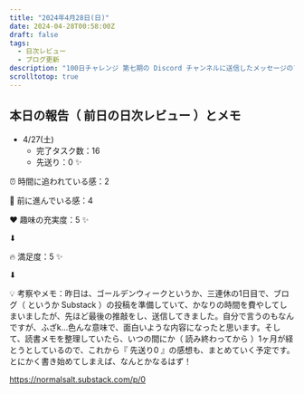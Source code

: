 ```yaml
---
title: "2024年4月28日(日)"
date: 2024-04-28T00:58:00Z
draft: false
tags:
  - 日次レビュー
  - ブログ更新
description: "100日チャレンジ 第七期の Discord チャンネルに送信したメッセージのアーカイブ"
scrolltotop: true
---
```


## 本日の報告（ 前日の日次レビュー ）とメモ

- 4/27(土)
  - 完了タスク数：16
  - 先送り：0 ✨

⏰ 時間に追われている感：2

💪 前に進んでいる感：4

❤️ 趣味の充実度：5 ✨

⬇︎

🔥 満足度：5 ✨

⬇︎

💡 考察やメモ：昨日は、ゴールデンウィークというか、三連休の1日目で、ブログ（ というか Substack ）の投稿を準備していて、かなりの時間を費やしてしまいましたが、先ほど最後の推敲をし、送信してきました。自分で言うのもなんですが、ふざk...色んな意味で、面白いような内容になったと思います。そして、読書メモを整理していたら、いつの間にか（ 読み終わってから ）1ヶ月が経とうとしているので、これから『 先送り0 』の感想も、まとめていく予定です。とにかく書き始めてしまえば、なんとかなるはず！

https://normalsalt.substack.com/p/0
